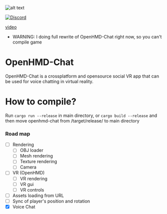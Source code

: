 ![alt text](https://i.imgur.com/ysLn2Gn.png)

<a href="https://discord.gg/FY3naJ3"><img src="https://img.shields.io/badge/Chat-Discord-blue.svg" alt="Discord"/></a>

<a href="https://www.youtube.com/watch?v=GxrDkl84yh0">video</a>

* WARNING: I doing full rewrite of OpenHMD-Chat right now, so you can't compile game

# OpenHMD-Chat
OpenHMD-Chat is a crossplatform and opensource social VR app that can be used for voice chatting in virtual reality.

# How to compile?
Run `cargo run --release` in main directory, or `cargo build --release` and then move openhmd-chat from /target/release/ to main directory


### Road map
- [ ] Rendering
  - [ ] OBJ loader
  - [ ] Mesh rendering
  - [ ] Texture rendering
  - [ ] Camera
- [ ] VR (OpenHMD)
  - [ ] VR rendering
  - [ ] VR gui
  - [ ] VR controls
- [ ] Assets loading from URL
- [ ] Sync of player's position and rotation
- [x] Voice Chat
